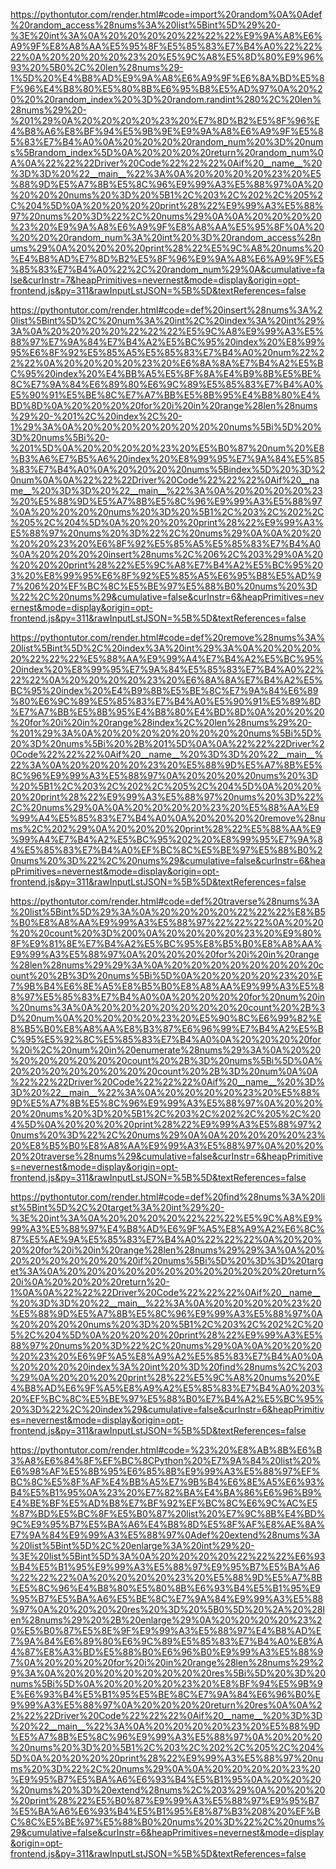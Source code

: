 <!--
    File: array.md
    Created Time: 2024-01-05
    Author: krahets (krahets@163.com)
--->

<!-- [file]{array}-[class]{}-[func]{random_access} -->
https://pythontutor.com/render.html#code=import%20random%0A%0Adef%20random_access%28nums%3A%20list%5Bint%5D%29%20-%3E%20int%3A%0A%20%20%20%20%22%22%22%E9%9A%A8%E6%A9%9F%E8%A8%AA%E5%95%8F%E5%85%83%E7%B4%A0%22%22%22%0A%20%20%20%20%23%20%E5%9C%A8%E5%8D%80%E9%96%93%20%5B0%2C%20len%28nums%29-1%5D%20%E4%B8%AD%E9%9A%A8%E6%A9%9F%E6%8A%BD%E5%8F%96%E4%B8%80%E5%80%8B%E6%95%B8%E5%AD%97%0A%20%20%20%20random_index%20%3D%20random.randint%280%2C%20len%28nums%29%20-%201%29%0A%20%20%20%20%23%20%E7%8D%B2%E5%8F%96%E4%B8%A6%E8%BF%94%E5%9B%9E%E9%9A%A8%E6%A9%9F%E5%85%83%E7%B4%A0%0A%20%20%20%20random_num%20%3D%20nums%5Brandom_index%5D%0A%20%20%20%20return%20random_num%0A%0A%22%22%22Driver%20Code%22%22%22%0Aif%20__name__%20%3D%3D%20%22__main__%22%3A%0A%20%20%20%20%23%20%E5%88%9D%E5%A7%8B%E5%8C%96%E9%99%A3%E5%88%97%0A%20%20%20%20nums%20%3D%20%5B1%2C%203%2C%202%2C%205%2C%204%5D%0A%20%20%20%20print%28%22%E9%99%A3%E5%88%97%20nums%20%3D%22%2C%20nums%29%0A%0A%20%20%20%20%23%20%E9%9A%A8%E6%A9%9F%E8%A8%AA%E5%95%8F%0A%20%20%20%20random_num%3A%20int%20%3D%20random_access%28nums%29%0A%20%20%20%20print%28%22%E5%9C%A8%20nums%20%E4%B8%AD%E7%8D%B2%E5%8F%96%E9%9A%A8%E6%A9%9F%E5%85%83%E7%B4%A0%22%2C%20random_num%29%0A&cumulative=false&curInstr=7&heapPrimitives=nevernest&mode=display&origin=opt-frontend.js&py=311&rawInputLstJSON=%5B%5D&textReferences=false

<!-- [file]{array}-[class]{}-[func]{insert} -->
https://pythontutor.com/render.html#code=def%20insert%28nums%3A%20list%5Bint%5D%2C%20num%3A%20int%2C%20index%3A%20int%29%3A%0A%20%20%20%20%22%22%22%E5%9C%A8%E9%99%A3%E5%88%97%E7%9A%84%E7%B4%A2%E5%BC%95%20index%20%E8%99%95%E6%8F%92%E5%85%A5%E5%85%83%E7%B4%A0%20num%22%22%22%0A%20%20%20%20%23%20%E6%8A%8A%E7%B4%A2%E5%BC%95%20index%20%E4%BB%A5%E5%8F%8A%E4%B9%8B%E5%BE%8C%E7%9A%84%E6%89%80%E6%9C%89%E5%85%83%E7%B4%A0%E5%90%91%E5%BE%8C%E7%A7%BB%E5%8B%95%E4%B8%80%E4%BD%8D%0A%20%20%20%20for%20i%20in%20range%28len%28nums%29%20-%201%2C%20index%2C%20-1%29%3A%0A%20%20%20%20%20%20%20%20nums%5Bi%5D%20%3D%20nums%5Bi%20-%201%5D%0A%20%20%20%20%23%20%E5%B0%87%20num%20%E8%B3%A6%E7%B5%A6%20index%20%E8%99%95%E7%9A%84%E5%85%83%E7%B4%A0%0A%20%20%20%20nums%5Bindex%5D%20%3D%20num%0A%0A%22%22%22Driver%20Code%22%22%22%0Aif%20__name__%20%3D%3D%20%22__main__%22%3A%0A%20%20%20%20%23%20%E5%88%9D%E5%A7%8B%E5%8C%96%E9%99%A3%E5%88%97%0A%20%20%20%20nums%20%3D%20%5B1%2C%203%2C%202%2C%205%2C%204%5D%0A%20%20%20%20print%28%22%E9%99%A3%E5%88%97%20nums%20%3D%22%2C%20nums%29%0A%0A%20%20%20%20%23%20%E6%8F%92%E5%85%A5%E5%85%83%E7%B4%A0%0A%20%20%20%20insert%28nums%2C%206%2C%203%29%0A%20%20%20%20print%28%22%E5%9C%A8%E7%B4%A2%E5%BC%95%203%20%E8%99%95%E6%8F%92%E5%85%A5%E6%95%B8%E5%AD%97%206%20%EF%BC%8C%E5%BE%97%E5%88%B0%20nums%20%3D%22%2C%20nums%29&cumulative=false&curInstr=6&heapPrimitives=nevernest&mode=display&origin=opt-frontend.js&py=311&rawInputLstJSON=%5B%5D&textReferences=false

<!-- [file]{array}-[class]{}-[func]{remove} -->
https://pythontutor.com/render.html#code=def%20remove%28nums%3A%20list%5Bint%5D%2C%20index%3A%20int%29%3A%0A%20%20%20%20%22%22%22%E5%88%AA%E9%99%A4%E7%B4%A2%E5%BC%95%20index%20%E8%99%95%E7%9A%84%E5%85%83%E7%B4%A0%22%22%22%0A%20%20%20%20%23%20%E6%8A%8A%E7%B4%A2%E5%BC%95%20index%20%E4%B9%8B%E5%BE%8C%E7%9A%84%E6%89%80%E6%9C%89%E5%85%83%E7%B4%A0%E5%90%91%E5%89%8D%E7%A7%BB%E5%8B%95%E4%B8%80%E4%BD%8D%0A%20%20%20%20for%20i%20in%20range%28index%2C%20len%28nums%29%20-%201%29%3A%0A%20%20%20%20%20%20%20%20nums%5Bi%5D%20%3D%20nums%5Bi%20%2B%201%5D%0A%0A%22%22%22Driver%20Code%22%22%22%0Aif%20__name__%20%3D%3D%20%22__main__%22%3A%0A%20%20%20%20%23%20%E5%88%9D%E5%A7%8B%E5%8C%96%E9%99%A3%E5%88%97%0A%20%20%20%20nums%20%3D%20%5B1%2C%203%2C%202%2C%205%2C%204%5D%0A%20%20%20%20print%28%22%E9%99%A3%E5%88%97%20nums%20%3D%22%2C%20nums%29%0A%0A%20%20%20%20%23%20%E5%88%AA%E9%99%A4%E5%85%83%E7%B4%A0%0A%20%20%20%20remove%28nums%2C%202%29%0A%20%20%20%20print%28%22%E5%88%AA%E9%99%A4%E7%B4%A2%E5%BC%95%202%20%E8%99%95%E7%9A%84%E5%85%83%E7%B4%A0%EF%BC%8C%E5%BE%97%E5%88%B0%20nums%20%3D%22%2C%20nums%29&cumulative=false&curInstr=6&heapPrimitives=nevernest&mode=display&origin=opt-frontend.js&py=311&rawInputLstJSON=%5B%5D&textReferences=false

<!-- [file]{array}-[class]{}-[func]{traverse} -->
https://pythontutor.com/render.html#code=def%20traverse%28nums%3A%20list%5Bint%5D%29%3A%0A%20%20%20%20%22%22%22%E8%B5%B0%E8%A8%AA%E9%99%A3%E5%88%97%22%22%22%0A%20%20%20%20count%20%3D%200%0A%20%20%20%20%23%20%E9%80%8F%E9%81%8E%E7%B4%A2%E5%BC%95%E8%B5%B0%E8%A8%AA%E9%99%A3%E5%88%97%0A%20%20%20%20for%20i%20in%20range%28len%28nums%29%29%3A%0A%20%20%20%20%20%20%20%20count%20%2B%3D%20nums%5Bi%5D%0A%20%20%20%20%23%20%E7%9B%B4%E6%8E%A5%E8%B5%B0%E8%A8%AA%E9%99%A3%E5%88%97%E5%85%83%E7%B4%A0%0A%20%20%20%20for%20num%20in%20nums%3A%0A%20%20%20%20%20%20%20%20count%20%2B%3D%20num%0A%20%20%20%20%23%20%E5%90%8C%E6%99%82%E8%B5%B0%E8%A8%AA%E8%B3%87%E6%96%99%E7%B4%A2%E5%BC%95%E5%92%8C%E5%85%83%E7%B4%A0%0A%20%20%20%20for%20i%2C%20num%20in%20enumerate%28nums%29%3A%0A%20%20%20%20%20%20%20%20count%20%2B%3D%20nums%5Bi%5D%0A%20%20%20%20%20%20%20%20count%20%2B%3D%20num%0A%0A%22%22%22Driver%20Code%22%22%22%0Aif%20__name__%20%3D%3D%20%22__main__%22%3A%0A%20%20%20%20%23%20%E5%88%9D%E5%A7%8B%E5%8C%96%E9%99%A3%E5%88%97%0A%20%20%20%20nums%20%3D%20%5B1%2C%203%2C%202%2C%205%2C%204%5D%0A%20%20%20%20print%28%22%E9%99%A3%E5%88%97%20nums%20%3D%22%2C%20nums%29%0A%0A%20%20%20%20%23%20%E8%B5%B0%E8%A8%AA%E9%99%A3%E5%88%97%0A%20%20%20%20traverse%28nums%29&cumulative=false&curInstr=6&heapPrimitives=nevernest&mode=display&origin=opt-frontend.js&py=311&rawInputLstJSON=%5B%5D&textReferences=false

<!-- [file]{array}-[class]{}-[func]{find} -->
https://pythontutor.com/render.html#code=def%20find%28nums%3A%20list%5Bint%5D%2C%20target%3A%20int%29%20-%3E%20int%3A%0A%20%20%20%20%22%22%22%E5%9C%A8%E9%99%A3%E5%88%97%E4%B8%AD%E6%9F%A5%E8%A9%A2%E6%8C%87%E5%AE%9A%E5%85%83%E7%B4%A0%22%22%22%0A%20%20%20%20for%20i%20in%20range%28len%28nums%29%29%3A%0A%20%20%20%20%20%20%20%20if%20nums%5Bi%5D%20%3D%3D%20target%3A%0A%20%20%20%20%20%20%20%20%20%20%20%20return%20i%0A%20%20%20%20return%20-1%0A%0A%22%22%22Driver%20Code%22%22%22%0Aif%20__name__%20%3D%3D%20%22__main__%22%3A%0A%20%20%20%20%23%20%E5%88%9D%E5%A7%8B%E5%8C%96%E9%99%A3%E5%88%97%0A%20%20%20%20nums%20%3D%20%5B1%2C%203%2C%202%2C%205%2C%204%5D%0A%20%20%20%20print%28%22%E9%99%A3%E5%88%97%20nums%20%3D%22%2C%20nums%29%0A%0A%20%20%20%20%23%20%E6%9F%A5%E8%A9%A2%E5%85%83%E7%B4%A0%0A%20%20%20%20index%3A%20int%20%3D%20find%28nums%2C%203%29%0A%20%20%20%20print%28%22%E5%9C%A8%20nums%20%E4%B8%AD%E6%9F%A5%E8%A9%A2%E5%85%83%E7%B4%A0%203%20%EF%BC%8C%E5%BE%97%E5%88%B0%E7%B4%A2%E5%BC%95%20%3D%22%2C%20index%29&cumulative=false&curInstr=6&heapPrimitives=nevernest&mode=display&origin=opt-frontend.js&py=311&rawInputLstJSON=%5B%5D&textReferences=false

<!-- [file]{array}-[class]{}-[func]{extend} -->
https://pythontutor.com/render.html#code=%23%20%E8%AB%8B%E6%B3%A8%E6%84%8F%EF%BC%8CPython%20%E7%9A%84%20list%20%E6%98%AF%E5%8B%95%E6%85%8B%E9%99%A3%E5%88%97%EF%BC%8C%E5%8F%AF%E4%BB%A5%E7%9B%B4%E6%8E%A5%E6%93%B4%E5%B1%95%0A%23%20%E7%82%BA%E4%BA%86%E6%96%B9%E4%BE%BF%E5%AD%B8%E7%BF%92%EF%BC%8C%E6%9C%AC%E5%87%BD%E5%BC%8F%E5%B0%87%20list%20%E7%9C%8B%E4%BD%9C%E9%95%B7%E5%BA%A6%E4%B8%8D%E5%8F%AF%E8%AE%8A%E7%9A%84%E9%99%A3%E5%88%97%0Adef%20extend%28nums%3A%20list%5Bint%5D%2C%20enlarge%3A%20int%29%20-%3E%20list%5Bint%5D%3A%0A%20%20%20%20%22%22%22%E6%93%B4%E5%B1%95%E9%99%A3%E5%88%97%E9%95%B7%E5%BA%A6%22%22%22%0A%20%20%20%20%23%20%E5%88%9D%E5%A7%8B%E5%8C%96%E4%B8%80%E5%80%8B%E6%93%B4%E5%B1%95%E9%95%B7%E5%BA%A6%E5%BE%8C%E7%9A%84%E9%99%A3%E5%88%97%0A%20%20%20%20res%20%3D%20%5B0%5D%20%2A%20%28len%28nums%29%20%2B%20enlarge%29%0A%20%20%20%20%23%20%E5%B0%87%E5%8E%9F%E9%99%A3%E5%88%97%E4%B8%AD%E7%9A%84%E6%89%80%E6%9C%89%E5%85%83%E7%B4%A0%E8%A4%87%E8%A3%BD%E5%88%B0%E6%96%B0%E9%99%A3%E5%88%97%0A%20%20%20%20for%20i%20in%20range%28len%28nums%29%29%3A%0A%20%20%20%20%20%20%20%20res%5Bi%5D%20%3D%20nums%5Bi%5D%0A%20%20%20%20%23%20%E8%BF%94%E5%9B%9E%E6%93%B4%E5%B1%95%E5%BE%8C%E7%9A%84%E6%96%B0%E9%99%A3%E5%88%97%0A%20%20%20%20return%20res%0A%0A%22%22%22Driver%20Code%22%22%22%0Aif%20__name__%20%3D%3D%20%22__main__%22%3A%0A%20%20%20%20%23%20%E5%88%9D%E5%A7%8B%E5%8C%96%E9%99%A3%E5%88%97%0A%20%20%20%20nums%20%3D%20%5B1%2C%203%2C%202%2C%205%2C%204%5D%0A%20%20%20%20print%28%22%E9%99%A3%E5%88%97%20nums%20%3D%22%2C%20nums%29%0A%0A%20%20%20%20%23%20%E9%95%B7%E5%BA%A6%E6%93%B4%E5%B1%95%0A%20%20%20%20nums%20%3D%20extend%28nums%2C%203%29%0A%20%20%20%20print%28%22%E5%B0%87%E9%99%A3%E5%88%97%E9%95%B7%E5%BA%A6%E6%93%B4%E5%B1%95%E8%87%B3%208%20%EF%BC%8C%E5%BE%97%E5%88%B0%20nums%20%3D%22%2C%20nums%29&cumulative=false&curInstr=6&heapPrimitives=nevernest&mode=display&origin=opt-frontend.js&py=311&rawInputLstJSON=%5B%5D&textReferences=false
